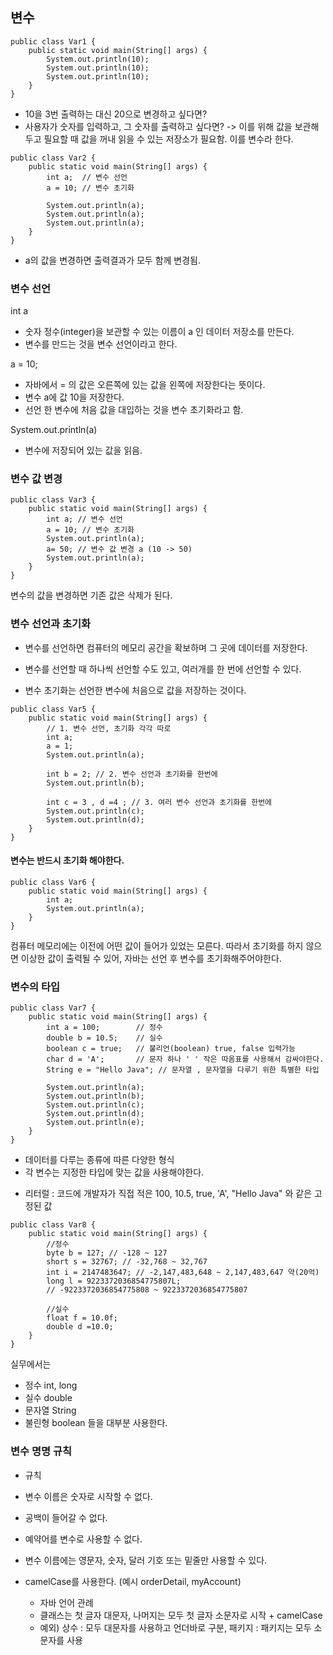 ## 변수

```
public class Var1 {
    public static void main(String[] args) {
        System.out.println(10);
        System.out.println(10);
        System.out.println(10);
    }
}
```
- 10을 3번 출력하는 대신 20으로 변경하고 싶다면?
- 사용자가 숫자를 입력하고, 그 숫자를 출력하고 싶다면?
-> 이를 위해 값을 보관해두고 필요할 때 값을 꺼내 읽을 수 있는 저장소가 필요함. 이를 변수라 한다.

```
public class Var2 {
    public static void main(String[] args) {
        int a;  // 변수 선언
        a = 10; // 변수 초기화

        System.out.println(a);
        System.out.println(a);
        System.out.println(a);
    }
}
```
- a의 값을 변경하면 출력결과가 모두 함께 변경됨.

###  변수 선언
int a 
- 숫자 정수(integer)을 보관할 수 있는 이름이 a 인 데이터 저장소를 만든다.
- 변수를 만드는 것을 변수 선언이라고 한다.

a = 10;
- 자바에서 = 의 값은 오른쪽에 있는 값을 왼쪽에 저장한다는 뜻이다.
- 변수 a에 값 10을 저장한다.
- 선언 한 변수에 처음 값을 대입하는 것을 변수 초기화라고 함.

System.out.println(a) 
- 변수에 저장되어 있는 값을 읽음.

### 변수 값 변경

```
public class Var3 {
    public static void main(String[] args) {
        int a; // 변수 선언
        a = 10; // 변수 초기화
        System.out.println(a);
        a= 50; // 변수 값 변경 a (10 -> 50)
        System.out.println(a);
    }
}
```
변수의 값을 변경하면 기존 값은 삭제가 된다.

### 변수 선언과 초기화
* 변수를 선언하면 컴퓨터의 메모리 공간을 확보하며 그 곳에 데이터를 저장한다.
- 변수를 선언할 때 하나씩 선언할 수도 있고, 여러개를 한 번에 선언할 수 있다.
* 변수 초기화는 선언한 변수에 처음으로 값을 저장하는 것이다.

```
public class Var5 {
    public static void main(String[] args) {
        // 1. 변수 선언, 초기화 각각 따로
        int a;
        a = 1;
        System.out.println(a);

        int b = 2; // 2. 변수 선언과 초기화를 한번에
        System.out.println(b);

        int c = 3 , d =4 ; // 3. 여러 변수 선언과 초기화를 한번에
        System.out.println(c);
        System.out.println(d);
    }
}
```
#### 변수는 반드시 초기화 해야한다.

```
public class Var6 {
    public static void main(String[] args) {
        int a;
        System.out.println(a);
    }
}
```
컴퓨터 메모리에는 이전에 어떤 값이 들어가 있었는 모른다.
따라서 초기화를 하지 않으면 이상한 값이 출력될 수 있어, 자바는 선언 후 변수를 초기화해주어야한다.

### 변수의 타입
```
public class Var7 {
    public static void main(String[] args) {
        int a = 100;        // 정수
        double b = 10.5;    // 실수
        boolean c = true;   // 불리언(boolean) true, false 입력가능
        char d = 'A';       // 문자 하나 ' ' 작은 따옴표를 사용해서 감싸야한다.
        String e = "Hello Java"; // 문자열 , 문자열을 다루기 위한 특별한 타입

        System.out.println(a);
        System.out.println(b);
        System.out.println(c);
        System.out.println(d);
        System.out.println(e);
    }
}
```
- 데이터를 다루는 종류에 따른 다양한 형식
- 각 변수는 지정한 타입에 맞는 값을 사용해야한다.
* 리터럴 : 코드에 개발자가 직접 적은 100, 10.5, true, 'A', "Hello Java"  와 같은 고정된 값

```
public class Var8 {
    public static void main(String[] args) {
        //정수
        byte b = 127; // -128 ~ 127
        short s = 32767; // -32,768 ~ 32,767
        int i = 2147483647; // -2,147,483,648 ~ 2,147,483,647 약(20억)
        long l = 9223372036854775807L;
        // -9223372036854775808 ~ 9223372036854775807

        //실수
        float f = 10.0f;
        double d =10.0;
    }
}
```
실무에서는 
- 정수 int, long
- 실수 double
- 문자열 String
- 불린형 boolean   들을 대부분 사용한다.

### 변수 명명 규칙
* 규칙
* 변수 이름은 숫자로 시작할 수 없다.
* 공백이 들어갈 수 없다.
* 예약어를 변수로 사용할 수 없다.
* 변수 이름에는 영문자, 숫자, 달러 기호 또는 밑줄만 사용할 수 있다.
* camelCase를 사용한다. (예시 orderDetail, myAccount)

  - 자바 언어 관례
  - 클래스는 첫 글자 대문자, 나머지는 모두 첫 글자 소문자로 시작 + camelCase
  - 예외) 상수 : 모두 대문자를 사용하고 언더바로 구분,  패키지 : 패키지는 모두 소문자를 사용
